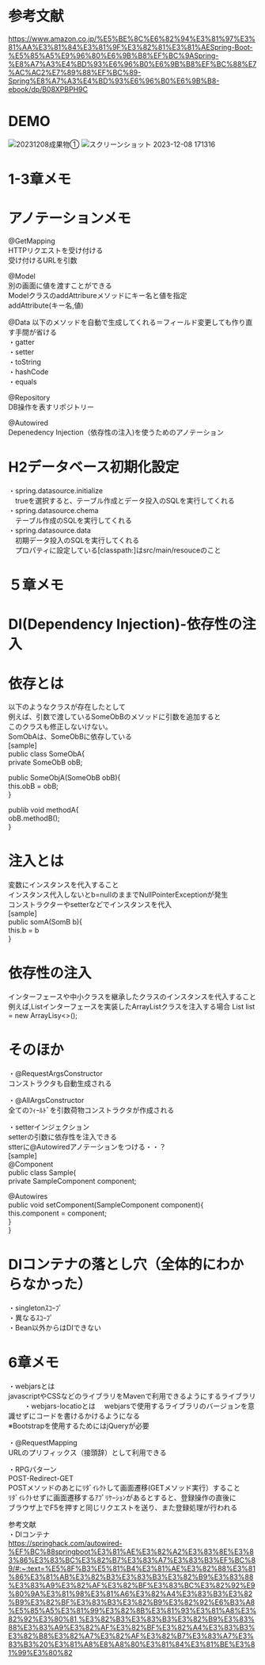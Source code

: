 # 参考文献
https://www.amazon.co.jp/%E5%BE%8C%E6%82%94%E3%81%97%E3%81%AA%E3%81%84%E3%81%9F%E3%82%81%E3%81%AESpring-Boot-%E5%85%A5%E9%96%80%E6%9B%B8%EF%BC%9ASpring-%E8%A7%A3%E4%BD%93%E6%96%B0%E6%9B%B8%EF%BC%88%E7%AC%AC2%E7%89%88%EF%BC%89-Spring%E8%A7%A3%E4%BD%93%E6%96%B0%E6%9B%B8-ebook/dp/B08XPBPH9C

# DEMO  
![20231208成果物①](https://github.com/f1351050/springKaitaisyo/assets/126868552/103065f2-508d-4f30-9820-557ecc70d0a6)
![スクリーンショット 2023-12-08 171316](https://github.com/f1351050/springKaitaisyo/assets/126868552/a491e066-5b70-4943-bb66-8f3f19044a41)


# 1-3章メモ
# アノテーションメモ  
@GetMapping  
HTTPリクエストを受け付ける  
受け付けるURLを引数

@Model  
別の画面に値を渡すことができる  
ModelクラスのaddAttribureメソッドにキー名と値を指定  
addAttribute(キー名,値)   

@Data
以下のメソッドを自動で生成してくれる＝フィールド変更しても作り直す手間が省ける  
・gatter    
・setter   
・toString   
・hashCode   
・equals   

@Repository  
DB操作を表すリポジトリー

@Autowired  
Depenedency Injection（依存性の注入)を使うためのアノテーション   


# H2データベース初期化設定  
・spring.datasource.initialize  
　trueを選択すると、テーブル作成とデータ投入のSQLを実行してくれる  
・spring.datasource.chema  
　テーブル作成のSQLを実行してくれる    
・spring.datasource.data  
　初期データ投入のSQLを実行してくれる  
　プロパティに設定している[classpath:]はsrc/main/resouceのこと  


# ５章メモ
# DI(Dependency Injection)-依存性の注入  

# 依存とは  
以下のようなクラスが存在したとして  
例えば、引数で渡しているSomeObBのメソッドに引数を追加すると  
このクラスも修正しないけない。  
SomObAは、SomeObBに依存している  
[sample]  
public class SomeObA{  
 private SomeObB obB;  
   
 public SomeObjA(SomeObB obB){  
  this.obB = obB;  
 }  

 publib void methodA{  
  obB.methodB();  
 }  

# 注入とは  
変数にインスタンスを代入すること  
インスタンス代入しないとb=nullのままでNullPointerExceptionが発生  
コンストラクターやsetterなどでインスタンスを代入  
[sample]  
public somA(SomB b){  
 this.b = b  
}  

# 依存性の注入  
インターフェースや中小クラスを継承したクラスのインスタンスを代入すること  
例えば,Listインターフェースを実装したArrayListクラスを注入する場合
List<Object> list = new ArrayLisy<>();

# そのほか
・@RequestArgsConstructor   
コンストラクタも自動生成される  

・@AllArgsConstructor  
全てのﾌｨｰﾙﾄﾞを引数荷物コンストラクタが作成される  
  
・setterインジェクション  
setterの引数に依存性を注入できる  
stterに@Autowiredアノテーションをつける・・？  
[sample]  
@Component  
public class Sample{  
 private SampleComponent component;  
  
 @Autowires  
  public void setComponent(SampleComponent component){  
  this.component = component;   
 }  
}  
  
# DIコンテナの落とし穴（全体的にわからなかった）
・singletonｽｺｰﾌﾟ  
・異なるｽｺｰﾌﾟ  
・Bean以外からはDIできない


# 6章メモ   
・webjarsとは  
javascriptやCSSなどのライブラリをMavenで利用できるようにするライブラリ  
　　
・webjars-locatioとは　
webjarsで使用するライブラリのバージョンを意識せずにコードを書けるかけるようになる   
※Bootstrapを使用するためにはjQueryが必要   

・@RequestMapping  
URLのプリフィックス（接頭辞）として利用できる  
  
・RPGパターン  
POST-Redirect-GET  
POSTメソッドのあとにﾘﾀﾞｲﾚｸﾄして画面遷移(GETメソッド実行）すること  
ﾘﾀﾞｲﾚｸﾄせずに画面遷移するｱﾌﾟﾘｹｰｼｮﾝがあるとすると、登録操作の直後に  
ブラウザ上でF5を押すと同じリクエストを送り、また登録処理が行われる  
  
参考文献  
・DIコンテナ　  
https://springhack.com/autowired-%EF%BC%88springboot%E3%81%AE%E3%82%A2%E3%83%8E%E3%83%86%E3%83%BC%E3%82%B7%E3%83%A7%E3%83%B3%EF%BC%89/#:~:text=%E5%8F%B3%E5%81%B4%E3%81%AE%E3%82%88%E3%81%86%E3%81%AB%E3%82%B3%E3%83%B3%E3%82%B9%E3%83%88%E3%83%A9%E3%82%AF%E3%82%BF%E3%83%BC%E3%82%92%E9%80%9A%E3%81%98%E3%81%A6%E3%82%A4%E3%83%B3%E3%82%B9%E3%82%BF%E3%83%B3%E3%82%B9%E3%82%92%E6%B3%A8%E5%85%A5%E3%81%99%E3%82%8B%E3%81%93%E3%81%A8%E3%82%92%E3%80%81,%E3%82%B3%E3%83%B3%E3%82%B9%E3%83%88%E3%83%A9%E3%82%AF%E3%82%BF%E3%82%A4%E3%83%B3%E3%82%B8%E3%82%A7%E3%82%AF%E3%82%B7%E3%83%A7%E3%83%B3%20%E3%81%A8%E8%A8%80%E3%81%84%E3%81%BE%E3%81%99%E3%80%82
